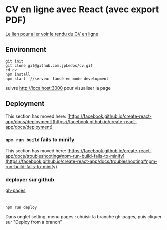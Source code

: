 # CV en ligne avec React (avec export PDF)
[Le lien pour aller voir le rendu du CV en ligne ](https://jpledos.github.io/cv/)

## Environment

```
git init
git clone git@github.com:jpLedos/cv.git
cd cv
npm install
npm start  //serveur lancé en mode development
```


suivre [http://localhost:3000](http://localhost:3000) pour visualiser la page


## Deployment

This section has moved here: [https://facebook.github.io/create-react-app/docs/deployment](https://facebook.github.io/create-react-app/docs/deployment)

### `npm run build` fails to minify

This section has moved here: [https://facebook.github.io/create-react-app/docs/troubleshooting#npm-run-build-fails-to-minify](https://facebook.github.io/create-react-app/docs/troubleshooting#npm-run-build-fails-to-minify)


### deployer sur github
[gh-pages](https://www.npmjs.com/package/gh-pages)
# 
```
npm run deploy
```
Dans onglet  setting, menu pages : 
choisir la branche gh-pages, puis cliquer sur "Deploy from a branch"


